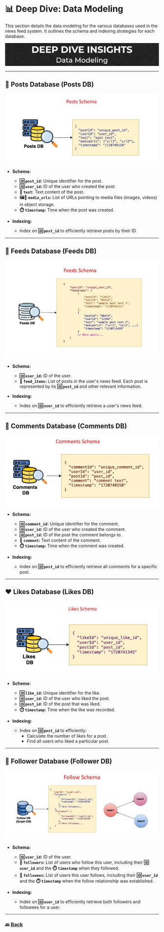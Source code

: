 # **📊 Deep Dive: Data Modeling**

This section details the data modeling for the various databases used in the news feed system. It outlines the schema and indexing strategies for each database.

![08.png](img/08.png)

---

## **📄 Posts Database (Posts DB)**
![09.png](img/09.png)
- **Schema:**
  - **🆔 `post_id`:** Unique identifier for the post.
  - **🆔 `user_id`:** ID of the user who created the post.
  - **📝 `text`:** Text content of the post.
  - **🖼️🎥 `media_urls`:** List of URLs pointing to media files (images, videos) in object storage.
  - **⏱️ `timestamp`:** Time when the post was created.

- **Indexing:**
  - Index on **🆔 `post_id`** to efficiently retrieve posts by their ID.

---

## **📰 Feeds Database (Feeds DB)**
![10.png](img/10.png)
- **Schema:**
  - **🆔 `user_id`:** ID of the user.
  - **📄 `feed_items`:** List of posts in the user's news feed. Each post is represented by its **🆔 `post_id`** and other relevant information.

- **Indexing:**
  - Index on **🆔 `user_id`** to efficiently retrieve a user's news feed.

---

## **💬 Comments Database (Comments DB)**
![11.png](img/11.png)
- **Schema:**
  - **🆔 `comment_id`:** Unique identifier for the comment.
  - **🆔 `user_id`:** ID of the user who created the comment.
  - **🆔 `post_id`:** ID of the post the comment belongs to.
  - **💬 `comment`:** Text content of the comment.
  - **⏱️ `timestamp`:** Time when the comment was created.

- **Indexing:**
  - Index on **🆔 `post_id`** to efficiently retrieve all comments for a specific post.

---

## **❤️ Likes Database (Likes DB)**
![12.png](img/12.png)
- **Schema:**
  - **🆔 `like_id`:** Unique identifier for the like.
  - **🆔 `user_id`:** ID of the user who liked the post.
  - **🆔 `post_id`:** ID of the post that was liked.
  - **⏱️ `timestamp`:** Time when the like was recorded.

- **Indexing:**
  - Index on **🆔 `post_id`** to efficiently:
    - Calculate the number of likes for a post.
    - Find all users who liked a particular post.

---

## **👥 Follower Database (Follower DB)**
![13.png](img/13.png)
- **Schema:**
  - **🆔 `user_id`:** ID of the user.
  - **👥 `followers`:** List of users who follow this user, including their **🆔 `user_id`** and the **⏱️ `timestamp`** when they followed.
  - **👥 `followees`:** List of users this user follows, including their **🆔 `user_id`** and the **⏱️ `timestamp`** when the follow relationship was established.

- **Indexing:**
  - Index on **🆔 `user_id`** to efficiently retrieve both followers and followees for a user.

---

### 🔙 [Back](../README.md)